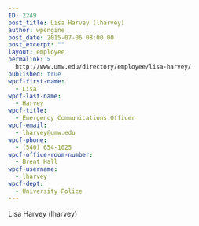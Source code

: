 ```yaml
---
ID: 2249
post_title: Lisa Harvey (lharvey)
author: wpengine
post_date: 2015-07-06 08:00:00
post_excerpt: ""
layout: employee
permalink: >
  http://www.umw.edu/directory/employee/lisa-harvey/
published: true
wpcf-first-name:
  - Lisa
wpcf-last-name:
  - Harvey
wpcf-title:
  - Emergency Communications Officer
wpcf-email:
  - lharvey@umw.edu
wpcf-phone:
  - (540) 654-1025
wpcf-office-room-number:
  - Brent Hall
wpcf-username:
  - lharvey
wpcf-dept:
  - University Police
---
```

Lisa Harvey (lharvey)
